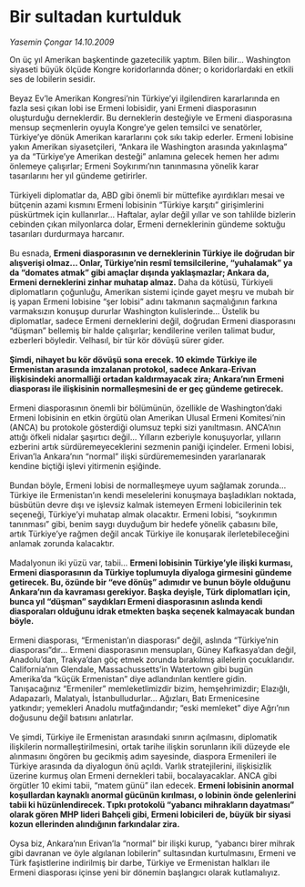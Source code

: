# Bir sultadan kurtulduk

*Yasemin Çongar 14.10.2009*

<div class="taraf_structure_2col_1zq">
<div class="margen_n">



 <p>On üç yıl Amerikan başkentinde gazetecilik yaptım. Bilen bilir... Washington siyaseti büyük ölçüde Kongre koridorlarında döner; o koridorlardaki en etkili ses de lobilerin sesidir. <br/><br/>Beyaz Ev’le Amerikan Kongresi’nin Türkiye’yi ilgilendiren kararlarında en fazla sesi çıkan lobi ise Ermeni lobisidir, yani Ermeni diasporasının oluşturduğu derneklerdir. Bu derneklerin desteğiyle ve Ermeni diasporasına mensup seçmenlerin oyuyla Kongre’ye gelen temsilci ve senatörler, Türkiye’ye dönük Amerikan kararlarını çok sıkı takip ederler. Ermeni lobisine yakın Amerikan siyasetçileri, “Ankara ile Washington arasında yakınlaşma” ya da “Türkiye’ye Amerikan desteği” anlamına gelecek hemen her adımı önlemeye çalışırlar; Ermeni Soykırımı’nın tanınmasına yönelik karar tasarılarını her yıl gündeme getirirler. <br/><br/>Türkiyeli diplomatlar da, ABD gibi önemli bir müttefike ayırdıkları mesai ve bütçenin azami kısmını Ermeni lobisinin “Türkiye karşıtı” girişimlerini püskürtmek için kullanırlar... Haftalar, aylar değil yıllar ve son tahlilde bizlerin cebinden çıkan milyonlarca dolar, Ermeni derneklerinin gündeme soktuğu tasarıları durdurmaya harcanır. <br/><br/>Bu esnada, <b>Ermeni diasporasının ve derneklerinin Türkiye ile doğrudan bir alışverişi olmaz... Onlar, Türkiye’nin resmî temsilcilerine, “yuhalamak” ya da “domates atmak” gibi amaçlar dışında yaklaşmazlar; Ankara da, Ermeni derneklerini zinhar muhatap almaz.</b> Daha da kötüsü, Türkiyeli diplomatların çoğunluğu, Amerikan sistemi içinde gayet meşru ve mubah bir iş yapan Ermeni lobisine “şer lobisi” adını takmanın saçmalığının farkına varmaksızın konuşup dururlar Washington kulislerinde... Üstelik bu diplomatlar, sadece Ermeni derneklerini değil, doğrudan Ermeni diasporasını “düşman” bellemiş bir halde çalışırlar; kendilerine verilen talimat budur, ezberleri böyledir. Velhasıl, bir tür kör dövüşü sürer gider.<b> <br/><br/>Şimdi, nihayet bu kör dövüşü sona erecek. 10 ekimde Türkiye ile Ermenistan arasında imzalanan protokol, sadece Ankara-Erivan ilişkisindeki anormalliği ortadan kaldırmayacak zira; Ankara’nın Ermeni diasporası ile ilişkisinin normalleşmesini de er geç gündeme getirecek.</b> <br/><br/>Ermeni diasporasının önemli bir bölümünün, özellikle de Washington’daki Ermeni lobisinin en etkin örgütü olan Amerikan Ulusal Ermeni Komitesi’nin (ANCA) bu protokole gösterdiği olumsuz tepki sizi yanıltmasın. ANCA’nın attığı öfkeli nidalar şaşırtıcı değil... Yılların ezberiyle konuşuyorlar, yılların ezberini artık sürdüremeyeceklerini sezmenin paniği içindeler. Ermeni lobisi, Erivan’la Ankara’nın “normal” ilişki sürdürememesinden yararlanarak kendine biçtiği işlevi yitirmenin eşiğinde. <br/><br/>Bundan böyle, Ermeni lobisi de normalleşmeye uyum sağlamak zorunda... Türkiye ile Ermenistan’ın kendi meselelerini konuşmaya başladıkları noktada, büsbütün devre dışı ve işlevsiz kalmak istemeyen Ermeni lobicilerinin tek seçeneği, Türkiye’yi muhatap almak olacaktır. Ermeni lobisi, “soykırımın tanınması” gibi, benim saygı duyduğum bir hedefe yönelik çabasını bile, artık Türkiye’ye rağmen değil ancak Türkiye ile konuşarak ilerletebileceğini anlamak zorunda kalacaktır. <br/><br/>Madalyonun iki yüzü var, tabii... <b>Ermeni lobisinin Türkiye’yle ilişki kurması, Ermeni diasporasının da Türkiye toplumuyla diyaloga girmesini gündeme getirecek. Bu, özünde bir “eve dönüş” adımıdır ve bunun böyle olduğunu Ankara’nın da kavraması gerekiyor. Başka deyişle, Türk diplomatları için, bunca yıl “düşman” saydıkları Ermeni diasporasının aslında kendi diasporaları olduğunu idrak etmekten başka seçenek kalmayacak bundan böyle.</b> <br/><br/>Ermeni diasporası, “Ermenistan’ın diasporası” değil, aslında “Türkiye’nin diasporası”dır... Ermeni diasporasının mensupları, Güney Kafkasya’dan değil, Anadolu’dan, Trakya’dan göç etmek zorunda bırakılmış ailelerin çocuklarıdır. California’nın Glendale, Massachussetts’in Watertown gibi bugün Amerika’da “küçük Ermenistan” diye adlandırılan kentlere gidin. Tanışacağınız “Ermeniler” memleketlimizdir bizim, hemşehrimizdir; Elazığlı, Adapazarlı, Malatyalı, İstanbulludurlar... Ağızları, Batı Ermenicesine yatkındır; yemekleri Anadolu mutfağındandır; “eski memleket” diye Ağrı’nın doğusunu değil batısını anlatırlar. <br/><br/>Ve şimdi, Türkiye ile Ermenistan arasındaki sınırın açılmasını, diplomatik ilişkilerin normalleştirilmesini, ortak tarihe ilişkin sorunların ikili düzeyde ele alınmasını öngören bu gecikmiş adım sayesinde, diaspora Ermenileri ile Türkiye arasında da diyalogun önü açıldı. Varlık stratejilerini, ilişkisizlik üzerine kurmuş olan Ermeni dernekleri tabii, bocalayacaklar. ANCA gibi örgütler 10 ekimi tabii, “matem günü” ilan edecek. <b>Ermeni lobisinin anormal koşullardan kaynaklı anormal gücünün kırılması, o lobinin önde gelenlerini tabii ki hüzünlendirecek. Tıpkı protokolü “yabancı mihrakların dayatması” olarak gören MHP lideri Bahçeli gibi, Ermeni lobicileri de, büyük bir siyasi kozun ellerinden alındığının farkındalar zira.</b> <br/><br/>Oysa biz, Ankara’nın Erivan’la “normal” bir ilişki kurup, “yabancı birer mihrak gibi davranan ve öyle algılanan lobilerin” sultasından kurtulmasını, Ermeni ve Türk faşistlerine indirilmiş bir darbe, Türkiye ve Ermenistan halkları ile Ermeni diasporası içinse yeni bir dönemin başlangıcı olarak kutlamalıyız.</p>
<br/>
<br/>
<br/>



<br/>


<div id="taraf_not">
</div>

</div>


</div>
